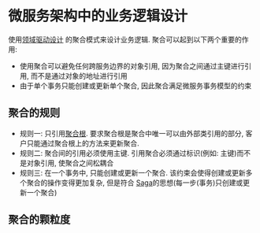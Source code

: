 # 微服务架构中的业务逻辑设计 

使用[领域驱动设计](https://github.com/shanwenhao1/gin-web/blob/master/doc/DDD.md) 的聚合模式来设计业务逻辑.
聚合可以起到以下两个重要的作用:
- 使用聚合可以避免任何跨服务边界的对象引用, 因为聚合之间通过主键进行引用, 而不是通过对象的地址进行引用
- 由于单个事务只能创建或更新单个聚合, 因此聚合满足微服务事务模型的约束


## 聚合的规则
- 规则一: 只引用[聚合根](https://www.cnblogs.com/Gyoung/archive/2013/03/27/2984671.html). 
要求聚合根是聚合中唯一可以由外部类引用的部分, 客户只能通过聚合根上的方法来更新聚合.
- 规则二: 聚合间的引用必须使用主键. 引用聚合必须通过标识(例如: 主键)而不是对象引用, 使聚合之间松耦合
- 规则三: 在一个事务中, 只能创建或更新一个聚合. 该约束会使得创建或更新多个聚合的操作变得更加复杂, 但是符合
[Saga](../chapter4/README.md)的思想(每一步(事务)只创建或更新一个聚合)

## 聚合的颗粒度